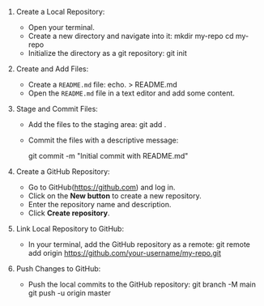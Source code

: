    
1. Create a Local Repository:
    - Open your terminal.
    - Create a new directory and navigate into it:
      mkdir my-repo
      cd my-repo
    - Initialize the directory as a git repository:
      git init

2. Create and Add Files:
    - Create a `README.md` file:
      echo. > README.md
    - Open the `README.md` file in a text editor and add some content.

3. Stage and Commit Files:
    - Add the files to the staging area:
      git add .
     
    - Commit the files with a descriptive message:
      
      git commit -m "Initial commit with README.md"

4. Create a GitHub Repository:
    - Go to GitHub(https://github.com) and log in.
    - Click on the **New button** to create a new repository.
    - Enter the repository name and description.
    - Click **Create repository**.

5. Link Local Repository to GitHub:
    - In your terminal, add the GitHub repository as a remote:
      git remote add origin https://github.com/your-username/my-repo.git

6. Push Changes to GitHub:
    - Push the local commits to the GitHub repository:
      git branch -M main
      git push -u origin master

